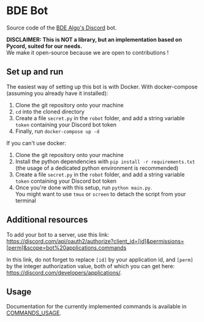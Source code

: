 # BDE Bot
Source code of the [BDE Algo's Discord](https://discord.gg/4wh9yzm) bot.

**DISCLAIMER: This is NOT a library, but an implementation based on Pycord, 
suited for our needs.**  
We make it open-source because we are open to contributions !

## Set up and run

The easiest way of setting up this bot is with Docker. 
With docker-compose (assuming you already have it installed):
1. Clone the git repository onto your machine
2. `cd` into the cloned directory
3. Create a file `secret.py` in the `robot` folder, 
   and add a string variable `token` containing your Discord bot token
4. Finally, run `docker-compose up -d`

If you can't use docker:
1. Clone the git repository onto your machine
2. Install the python dependencies with `pip install -r requirements.txt`
   (the usage of a dedicated python environment is recommended)
3. Create a file `secret.py` in the `robot` folder, 
   and add a string variable `token` containing your Discord bot token
4. Once you're done with this setup, run `python main.py`.  
   You might want to use `tmux` or `screen` to detach the script from your terminal

## Additional resources

To add your bot to a server, use this link:
https://discord.com/api/oauth2/authorize?client_id=[id]&permissions=[perm]&scope=bot%20applications.commands

In this link, do not forget to replace `[id]` by your application id, 
and `[perm]` by the integer authorization value, 
both of which you can get here: https://discord.com/developers/applications/.

## Usage

Documentation for the currently implemented commands is available in
[COMMANDS_USAGE](./COMMANDS_USAGE.md).
